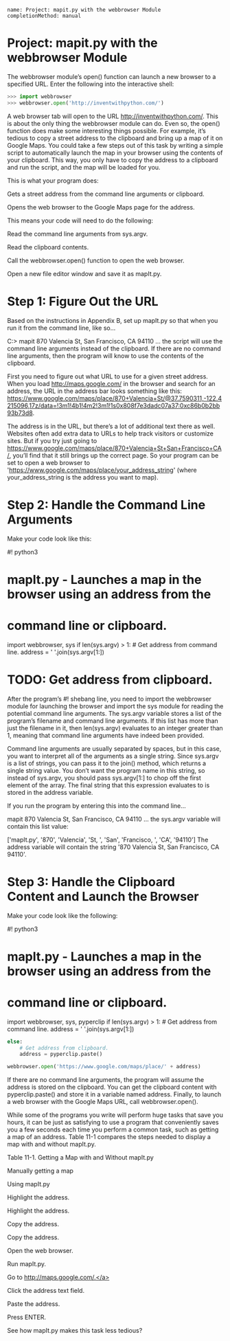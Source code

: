 ```ngMeta
name: Project: mapit.py with the webbrowser Module
completionMethod: manual
```
# Project: mapit.py with the webbrowser Module
The webbrowser module’s open() function can launch a new browser to a specified URL. Enter the following into the interactive shell:

```python
>>> import webbrowser
>>> webbrowser.open('http://inventwithpython.com/')
```
A web browser tab will open to the URL http://inventwithpython.com/. This is about the only thing the webbrowser module can do. Even so, the open() function does make some interesting things possible. For example, it’s tedious to copy a street address to the clipboard and bring up a map of it on Google Maps. You could take a few steps out of this task by writing a simple script to automatically launch the map in your browser using the contents of your clipboard. This way, you only have to copy the address to a clipboard and run the script, and the map will be loaded for you.

This is what your program does:

Gets a street address from the command line arguments or clipboard.

Opens the web browser to the Google Maps page for the address.

This means your code will need to do the following:

Read the command line arguments from sys.argv.

Read the clipboard contents.

Call the webbrowser.open() function to open the web browser.

Open a new file editor window and save it as mapIt.py.

# Step 1: Figure Out the URL
Based on the instructions in Appendix B, set up mapIt.py so that when you run it from the command line, like so...


C:\> mapit 870 Valencia St, San Francisco, CA 94110
... the script will use the command line arguments instead of the clipboard. If there are no command line arguments, then the program will know to use the contents of the clipboard.

First you need to figure out what URL to use for a given street address. When you load http://maps.google.com/ in the browser and search for an address, the URL in the address bar looks something like this: https://www.google.com/maps/place/870+Valencia+St/@37.7590311,-122.4215096,17z/data=!3m1!4b1!4m2!3m1!1s0x808f7e3dadc07a37:0xc86b0b2bb93b73d8.

The address is in the URL, but there’s a lot of additional text there as well. Websites often add extra data to URLs to help track visitors or customize sites. But if you try just going to https://www.google.com/maps/place/870+Valencia+St+San+Francisco+CA/, you’ll find that it still brings up the correct page. So your program can be set to open a web browser to 'https://www.google.com/maps/place/your_address_string' (where your_address_string is the address you want to map).

# Step 2: Handle the Command Line Arguments
Make your code look like this:


#! python3
# mapIt.py - Launches a map in the browser using an address from the
# command line or clipboard.

import webbrowser, sys
if len(sys.argv) > 1:
    # Get address from command line.
    address = ' '.join(sys.argv[1:])

# TODO: Get address from clipboard.
After the program’s #! shebang line, you need to import the webbrowser module for launching the browser and import the sys module for reading the potential command line arguments. The sys.argv variable stores a list of the program’s filename and command line arguments. If this list has more than just the filename in it, then len(sys.argv) evaluates to an integer greater than 1, meaning that command line arguments have indeed been provided.

Command line arguments are usually separated by spaces, but in this case, you want to interpret all of the arguments as a single string. Since sys.argv is a list of strings, you can pass it to the join() method, which returns a single string value. You don’t want the program name in this string, so instead of sys.argv, you should pass sys.argv[1:] to chop off the first element of the array. The final string that this expression evaluates to is stored in the address variable.

If you run the program by entering this into the command line...


mapit 870 Valencia St, San Francisco, CA 94110
... the sys.argv variable will contain this list value:


['mapIt.py', '870', 'Valencia', 'St, ', 'San', 'Francisco, ', 'CA', '94110']
The address variable will contain the string '870 Valencia St, San Francisco, CA 94110'.

# Step 3: Handle the Clipboard Content and Launch the Browser
Make your code look like the following:


#! python3
# mapIt.py - Launches a map in the browser using an address from the
# command line or clipboard.

import webbrowser, sys, pyperclip
if len(sys.argv) > 1:
    # Get address from command line.
    address = ' '.join(sys.argv[1:])
```python
else:
    # Get address from clipboard.
    address = pyperclip.paste()

webbrowser.open('https://www.google.com/maps/place/' + address)
```
If there are no command line arguments, the program will assume the address is stored on the clipboard. You can get the clipboard content with pyperclip.paste() and store it in a variable named address. Finally, to launch a web browser with the Google Maps URL, call webbrowser.open().

While some of the programs you write will perform huge tasks that save you hours, it can be just as satisfying to use a program that conveniently saves you a few seconds each time you perform a common task, such as getting a map of an address. Table 11-1 compares the steps needed to display a map with and without mapIt.py.

Table 11-1. Getting a Map with and Without mapIt.py

Manually getting a map

Using mapIt.py

Highlight the address.

Highlight the address.

Copy the address.

Copy the address.

Open the web browser.

Run mapIt.py.

Go to <span><a href="http://maps.google.com/.">http://maps.google.com/.</a></span>

 
Click the address text field.

 
Paste the address.

 
Press ENTER.

 
See how mapIt.py makes this task less tedious?


